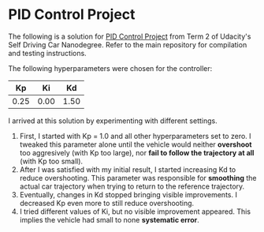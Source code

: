 # PID Control Project

The following is a solution for [PID Control Project](https://github.com/udacity/CarND-PID-Control-Project) from Term 2 of Udacity's Self Driving Car Nanodegree. Refer to the main repository for compilation and testing instructions.

The following hyperparameters were chosen for the controller:

|  Kp  |  Ki  |  Kd  |
| -----| ---- | ---- |
| 0.25 | 0.00 | 1.50 |

I arrived at this solution by experimenting with different settings.
1. First, I started with Kp = 1.0 and all other hyperparameters set to zero. I tweaked this parameter alone until the vehicle would neither **overshoot** too aggresively (with Kp too large), nor **fail to follow the trajectory at all** (with Kp too small).
2. After I was satisfied with my initial result, I started increasing Kd to reduce overshooting. This parameter was responsible for **smoothing** the actual car trajectory when trying to return to the reference trajectory.
3. Eventually, changes in Kd stopped bringing visible improvements. I decreased Kp even more to still reduce overshooting.
4. I tried different values of Ki, but no visible improvement appeared. This implies the vehicle had small to none **systematic error**.
